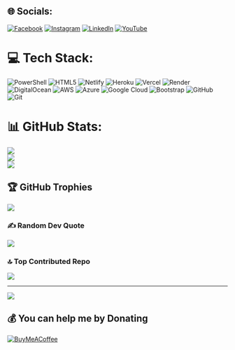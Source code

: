 ## 🌐 Socials:
[![Facebook](https://img.shields.io/badge/Facebook-%231877F2.svg?logo=Facebook&logoColor=white)](https://facebook.com/rajib1564) [![Instagram](https://img.shields.io/badge/Instagram-%23E4405F.svg?logo=Instagram&logoColor=white)](https://instagram.com/rajibkumards) [![LinkedIn](https://img.shields.io/badge/LinkedIn-%230077B5.svg?logo=linkedin&logoColor=white)](https://linkedin.com/in/RajibKumarDas1564) [![YouTube](https://img.shields.io/badge/YouTube-%23FF0000.svg?logo=YouTube&logoColor=white)](https://youtube.com/@pixelcodesTech) 

# 💻 Tech Stack:
![PowerShell](https://img.shields.io/badge/PowerShell-%235391FE.svg?style=for-the-badge&logo=powershell&logoColor=white) ![HTML5](https://img.shields.io/badge/html5-%23E34F26.svg?style=for-the-badge&logo=html5&logoColor=white) ![Netlify](https://img.shields.io/badge/netlify-%23000000.svg?style=for-the-badge&logo=netlify&logoColor=#00C7B7) ![Heroku](https://img.shields.io/badge/heroku-%23430098.svg?style=for-the-badge&logo=heroku&logoColor=white) ![Vercel](https://img.shields.io/badge/vercel-%23000000.svg?style=for-the-badge&logo=vercel&logoColor=white) ![Render](https://img.shields.io/badge/Render-%46E3B7.svg?style=for-the-badge&logo=render&logoColor=white) ![DigitalOcean](https://img.shields.io/badge/DigitalOcean-%230167ff.svg?style=for-the-badge&logo=digitalOcean&logoColor=white) ![AWS](https://img.shields.io/badge/AWS-%23FF9900.svg?style=for-the-badge&logo=amazon-aws&logoColor=white) ![Azure](https://img.shields.io/badge/azure-%230072C6.svg?style=for-the-badge&logo=microsoftazure&logoColor=white) ![Google Cloud](https://img.shields.io/badge/GoogleCloud-%234285F4.svg?style=for-the-badge&logo=google-cloud&logoColor=white) ![Bootstrap](https://img.shields.io/badge/bootstrap-%238511FA.svg?style=for-the-badge&logo=bootstrap&logoColor=white) ![GitHub](https://img.shields.io/badge/github-%23121011.svg?style=for-the-badge&logo=github&logoColor=white) ![Git](https://img.shields.io/badge/git-%23F05033.svg?style=for-the-badge&logo=git&logoColor=white)
# 📊 GitHub Stats:
![](https://github-readme-stats.vercel.app/api?username=Rajib2002&theme=neon&hide_border=false&include_all_commits=true&count_private=false)<br/>
![](https://github-readme-streak-stats.herokuapp.com/?user=Rajib2002&theme=neon&hide_border=false)<br/>
![](https://github-readme-stats.vercel.app/api/top-langs/?username=Rajib2002&theme=neon&hide_border=false&include_all_commits=true&count_private=false&layout=compact)

## 🏆 GitHub Trophies
![](https://github-profile-trophy.vercel.app/?username=Rajib2002&theme=radical&no-frame=false&no-bg=true&margin-w=4)

### ✍️ Random Dev Quote
![](https://quotes-github-readme.vercel.app/api?type=horizontal&theme=radical)

### 🔝 Top Contributed Repo
![](https://github-contributor-stats.vercel.app/api?username=Rajib2002&limit=5&theme=dark&combine_all_yearly_contributions=true)

---
[![](https://visitcount.itsvg.in/api?id=Rajib2002&icon=0&color=0)](https://visitcount.itsvg.in)

  ## 💰 You can help me by Donating
  [![BuyMeACoffee](https://img.shields.io/badge/Buy%20Me%20a%20Coffee-ffdd00?style=for-the-badge&logo=buy-me-a-coffee&logoColor=black)](https://buymeacoffee.com/rajib1564) 

  
<!-- Proudly created with GPRM ( https://gprm.itsvg.in ) -->
